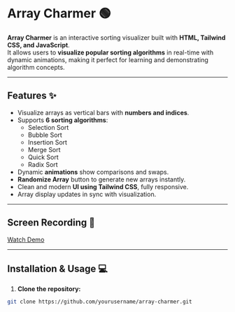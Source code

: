 # Array Charmer 🟢

**Array Charmer** is an interactive sorting visualizer built with **HTML, Tailwind CSS, and JavaScript**.  
It allows users to **visualize popular sorting algorithms** in real-time with dynamic animations, making it perfect for learning and demonstrating algorithm concepts.

---

## Features ✨

- Visualize arrays as vertical bars with **numbers and indices**.  
- Supports **6 sorting algorithms**:
  - Selection Sort
  - Bubble Sort
  - Insertion Sort
  - Merge Sort
  - Quick Sort
  - Radix Sort  
- Dynamic **animations** show comparisons and swaps.  
- **Randomize Array** button to generate new arrays instantly.  
- Clean and modern **UI using Tailwind CSS**, fully responsive.  
- Array display updates in sync with visualization.

---

## Screen Recording 📸
[Watch Demo](https://youtu.be/9FrVCeMq9Mo)


---

## Installation & Usage 💻

1. **Clone the repository:**

```bash
git clone https://github.com/yourusername/array-charmer.git

